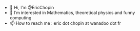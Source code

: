 - 👋 Hi, I’m @EricChopin
- 👀 I’m interested in Mathematics, theoretical physics and funny computing
- 📫 How to reach me : eric dot chopin at wanadoo dot fr

<!---
EricChopin/EricChopin is a ✨ special ✨ repository because its `README.md` (this file) appears on your GitHub profile.
You can click the Preview link to take a look at your changes.
--->
